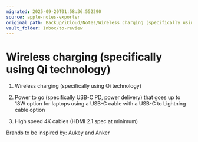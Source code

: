 ```yaml
---
migrated: 2025-09-20T01:58:36.552290
source: apple-notes-exporter
original_path: Backup/iCloud/Notes/Wireless charging (specifically using Qi technology).md
vault_folder: Inbox/to-review
---
```

# Wireless charging (specifically using Qi technology)



1. Wireless charging (specifically using Qi technology)

1. Power to go (specifically USB-C PD, power delivery) that goes up to 18W option for laptops using a USB-C cable with a USB-C to Lightning cable option

1. High speed 4K cables (HDMI 2.1 spec at minimum)

Brands to be inspired by: Aukey and Anker

